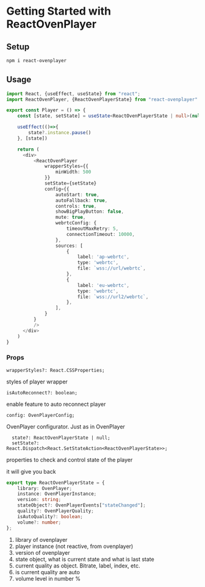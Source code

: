 # Getting Started with ReactOvenPlayer
## Setup
```bash
npm i react-ovenplayer
```
## Usage
```typescript jsx
import React, {useEffect, useState} from "react";
import ReactOvenPlayer, {ReactOvenPlayerState} from "react-ovenplayer"

export const Player = () => {
    const [state, setState] = useState<ReactOvenPlayerState | null>(null)

    useEffect(()=>{
        state?.instance.pause()
    }, [state])

    return (
      <div>
          <ReactOvenPlayer
              wrapperStyles={{
                  minWidth: 500
              }}
              setState={setState}
              config={{
                  autoStart: true,
                  autoFallback: true,
                  controls: true,
                  showBigPlayButton: false,
                  mute: true,
                  webrtcConfig: {
                      timeoutMaxRetry: 5, 
                      connectionTimeout: 10000,
                  }, 
                  sources: [
                      {
                          label: 'ap-webrtc', 
                          type: 'webrtc',
                          file: `wss://url/webrtc`,
                      }, 
                      {
                          label: 'eu-webrtc', 
                          type: 'webrtc', 
                          file: `wss://url2/webrtc`,
                      },
                  ],
              }
          }
          />
      </div>
    )
}
```
### Props
```wrapperStyles?: React.CSSProperties;```

styles of player wrapper

```isAutoReconnect?: boolean;```

enable feature to auto reconnect player

```config: OvenPlayerConfig;```

OvenPlayer configurator. Just as in OvenPlayer

```  
  state?: ReactOvenPlayerState | null;
  setState?: React.Dispatch<React.SetStateAction<ReactOvenPlayerState>>;
```
properties to check and control state of the player

it will give you back
```typescript
export type ReactOvenPlayerState = {
    library: OvenPlayer;
    instance: OvenPlayerInstance;
    version: string;
    stateObject?: OvenPlayerEvents["stateChanged"];
    quality?: OvenPlayerQuality;
    isAutoQuality?: boolean;
    volume?: number;
};
```
1. library of ovenplayer
2. player instance (not reactive, from ovenplayer)
3. version of ovenplayer
4. state object, what is current state and what is last state
5. current quality as object. Bitrate, label, index, etc.
6. is current quality are auto
7. volume level in number %
